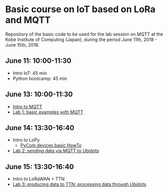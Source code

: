 # Basic course on IoT based on LoRa and MQTT

Repository of the basic code to be used for the lab session on MQTT at the Kobe Institute of Computing (Japan), during the period June 11th, 2018 - June 15th, 2018.


## June 11: 10:00-11:30
- Intro IoT: 45 min
- Python bootcamp: 45 min

## June 13: 10:00-11:30
- [Intro to MQTT](https://github.com/pmanzoni/pythonMQTT_062018/blob/master/introMQTT_v1.pdf)
- [Lab 1: basic examples with MQTT](https://hackmd.io/s/SySWKp2AM)

## June 14: 13:30-16:40
- Intro to LoPy
	* [PyCom devices basic HowTo](https://hackmd.io/s/HJhUcamxQ)
- [Lab 2: sending data via MQTT to Ubidots](https://hackmd.io/s/Hke4Ya3Az)

## June 15: 13:30-16:40
- Intro to LoRaWAN + TTN
- [Lab 3: producing data to TTN; processing data through Ubidots](https://hackmd.io/s/ByuMvEnJ7)
